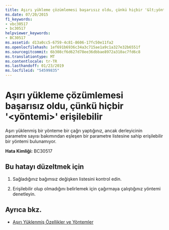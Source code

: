 ```yaml
---
title: Aşırı yükleme çözümlemesi başarısız oldu, çünkü hiçbir '&lt;yöntemi&gt;' erişilebilir
ms.date: 07/20/2015
f1_keywords:
- vbc30517
- bc30517
helpviewer_keywords:
- BC30517
ms.assetid: d13a0cc5-6759-4c81-8606-17fc50e11fa2
ms.openlocfilehash: 1ef691b6936c34a3c715ae1a9c1a327e32b6551f
ms.sourcegitcommit: 6b308cf6d627d78ee36dbbae8972a310ac7fd6c8
ms.translationtype: MT
ms.contentlocale: tr-TR
ms.lasthandoff: 01/23/2019
ms.locfileid: "54599835"
---
```

# <a name="overload-resolution-failed-because-no-ltmethodgt-is-accessible"></a>Aşırı yükleme çözümlemesi başarısız oldu, çünkü hiçbir '&lt;yöntemi&gt;' erişilebilir
Aşırı yüklenmiş bir yönteme bir çağrı yaptığınız, ancak derleyicinin parametre sayısı bakımından eşleşen bir parametre listesine sahip erişilebilir bir yöntemi bulunamıyor.  
  
 **Hata Kimliği:** BC30517  
  
## <a name="to-correct-this-error"></a>Bu hatayı düzeltmek için  
  
1.  Sağladığınız bağımsız değişken listesini kontrol edin.  
  
2.  Erişilebilir olup olmadığını belirlemek için çağırmaya çalıştığınız yöntemi denetleyin.  
  
## <a name="see-also"></a>Ayrıca bkz.
- [Aşırı Yüklenmiş Özellikler ve Yöntemler](../../visual-basic/programming-guide/language-features/objects-and-classes/overloaded-properties-and-methods.md)
